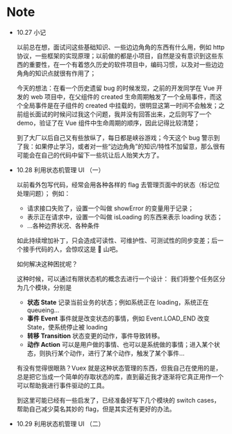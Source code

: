 # Note

- 10.27 小记

  以前总在想，面试问这些基础知识、一些边边角角的东西有什么用，例如 http 协议，一些框架的实现原理；以前做的都是小项目，自然是没有意识到这些东西的重要性，在一个有着悠久历史的软件项目中，编码习惯，以及对一些边边角角的知识点就很有作用了；

  今天的想法：在看一个历史遗留 bug 的时候发现，之前的开发同学在 Vue 开发的 web 项目中，在父组件的 created 生命周期触发了一个全局事件，而这个全局事件是在子组件的 created 中挂载的，很明显这第一时间不会触发；之前组长面试的时候问过我这个问题，我并没有回答出来，之后则写了一个 demo，验证了在 Vue 组件中生命周期的顺序，因此记得比较清楚；

  到了大厂以后自己又有些放纵了，每日都是峡谷游戏；今天这个 bug 警示到了我：如果停止学习，或者对一些“边边角角”的知识/特性不加留意，那么很有可能会在自己的代码中留下一些坑让后人贻笑大方了。

- 10.28 利用状态机管理 UI （一）

  以前看外包写代码，经常会用各种各样的 flag 去管理页面中的状态（标记位处理问题）；
  例如：

  - 请求接口失败了，设置一个叫做 showError 的变量用于记录；
  - 表示正在请求中，设置一个叫做 isLoading 的东西来表示 loading 状态；
  - ...各种边界状况、各种条件

  如此持续增加补丁，只会造成可读性、可维护性、可测试性的同步变差；后一个接手代码的人，会惊叹这是 💩 山吧。

  如何解决这种困扰呢？

  这种时候，可以通过有限状态机的概念去进行一个设计：
  我们将整个任务区分为几个模块，分别是

  - **状态 State**
    记录当前业务的状态；例如系统正在 loading，系统正在 queueing...
  - **事件 Event**
    事件就是改变状态的事情，例如 Event.LOAD_END 改变 State，使系统停止被 loading
  - **转移 Transition**
    状态变更的动作，事件导致转移。
  - **动作 Action**
    可以是用户做的事情、也可以是系统做的事情；进入某个状态，则执行某个动作，进行了某个动作，触发了某个事件...

  有没有觉得很眼熟？Vuex 就是这种状态管理的东西，但我自己在使用的是，总是把它当成一个简单的存取状态的库，直到最近我才逐渐将它真正用作一个可以帮助我进行事件驱动的工具。

  到这里可能已经有一些启发了，已经准备好写下几个模块的 switch cases，帮助自己减少莫名其妙的 flag，但是其实还有更好的办法。

- 10.29 利用状态机管理 UI （二）
